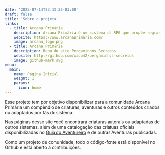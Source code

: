```yaml
---
date: '2025-07-14T23:18:36-03:00'
draft: false
title: 'Sobre o projeto'
links:
  - title: Arcana Primária
    description: Arcana Primária é um sistema de RPG que propõe regras simples para proporcionar aventuras imersivas e desafiadoras.
    website: https://www.arcanaprimaria.com/
    image: arcana_logo.png
  - title: Arcana Primária
    description: Repo do site Pergaminhos Secretos.
    website: http://github.com/xico42/pergaminhos-secretos
    image: github-mark.svg
menu:
  main:
    name: Página Inicial
    weight: 1
    params:
      icon: home
---
```


Esse projeto tem por objetivo disponibilizar para a comunidade Arcana Primária um 
compêndio de criaturas, aventuras e outros conteúdos criados ou adaptados
por fãs do sistema.

Nas páginas desse site você encontrará criaturas autorais ou adaptadas de outros sistemas,
além de uma catalogação das criatuas oficiais disponibilizadas no 
[Guia do Aventureiro](https://www.arcanaprimaria.com/about-3)
e de outras Aventuras publicadas.

Como um projeto de comunidade, todo o código-fonte está disponível no Github e está
aberto à contribuições.